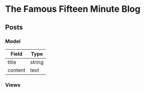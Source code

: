 # The Famous Fifteen Minute Blog

## Posts

### Model

| Field    | Type       |
|----------|------------|
| title    | string     |
| content  | text       |

### Views